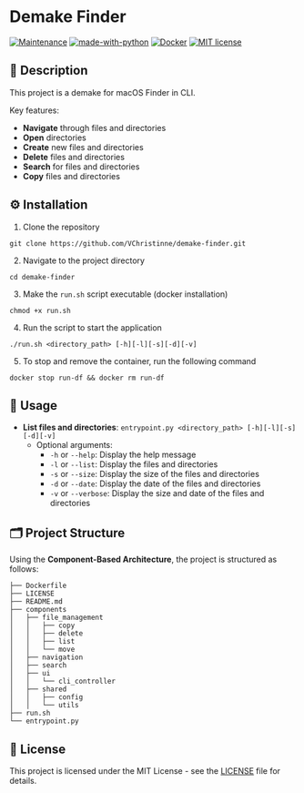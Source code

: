 # Demake Finder

[![Maintenance](https://img.shields.io/badge/Maintained%3F-yes-green.svg)](https://GitHub.com/Naereen/StrapDown.js/graphs/commit-activity)
[![made-with-python](https://img.shields.io/badge/Made%20with-Python-1f425f.svg)](https://www.python.org/)
[![Docker](https://badgen.net/badge/icon/docker?icon=docker&label)](https://docker.com/)
[![MIT license](https://img.shields.io/badge/License-MIT-blue.svg)](https://lbesson.mit-license.org/)


## 📖 Description
This project is a demake for macOS Finder in CLI. 

Key features:
- **Navigate** through files and directories
- **Open** directories
- **Create** new files and directories
- **Delete** files and directories
- **Search** for files and directories
- **Copy** files and directories

## ⚙️ Installation
1. Clone the repository
```
git clone https://github.com/VChristinne/demake-finder.git
```
2. Navigate to the project directory
```
cd demake-finder
```
3. Make the `run.sh` script executable (docker installation)
```
chmod +x run.sh
```
4. Run the script to start the application
```
./run.sh <directory_path> [-h][-l][-s][-d][-v]
```
5. To stop and remove the container, run the following command
```
docker stop run-df && docker rm run-df
```

## 📝 Usage
- **List files and directories**: `entrypoint.py <directory_path> [-h][-l][-s][-d][-v]`
  - Optional arguments:
    - `-h` or `--help`: Display the help message
    - `-l` or `--list`: Display the files and directories
    - `-s` or `--size`: Display the size of the files and directories
    - `-d` or `--date`: Display the date of the files and directories
    - `-v` or `--verbose`: Display the size and date of the files and directories

## 🗂️ Project Structure
Using the **Component-Based Architecture**, the project is structured as follows:
```
├── Dockerfile
├── LICENSE
├── README.md
├── components
│   ├── file_management
│   │   ├── copy
│   │   ├── delete
│   │   ├── list
│   │   └── move 
│   ├── navigation
│   ├── search
│   ├── ui
│   │   └── cli_controller
│   ├── shared
│   │   ├── config
│   │   └── utils
├── run.sh
└── entrypoint.py
```

## 📑 License
This project is licensed under the MIT License - see the [LICENSE](LICENSE) file for details.

